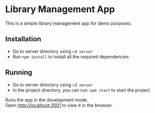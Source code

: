 # Library Management App

This is a simple library management app for demo purposes.

## Installation

- Go to server directory using `cd server`
- Run `npm install` to install all the required dependencies

## Running

- Go to server directory using `cd server`
- In the project directory, you can run:  `npm start` to start the project

Runs the app in the development mode.\
Open [http://localhost:3001](http://localhost:3001) to view it in the browser.
